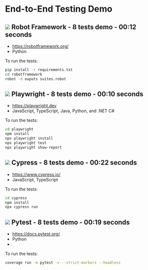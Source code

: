 # End-to-End Testing Demo

## [![][gh-stars-robotframework]][gh-robotframework] Robot Framework - 8 tests demo - 00:12 seconds

 - https://robotframework.org/
 - Python

To run the tests:
```sh
pip install -r requirements.txt
cd robotframework
robot -d ouputs suites.robot
```

## [![][gh-stars-playwright]][gh-playwright] Playwright - 8 tests demo - 00:10 seconds

 -  https://playwright.dev 
 -  JavaScript, TypeScript, Java, Python, and .NET C#

To run the tests:
```sh
cd playwright
npm install
npx playwright install
npx playwright test
npx playwright show-report
```

## [![][gh-stars-cypress]][gh-cypress] Cypress - 8 tests demo - 00:22 seconds

 -  https://www.cypress.io/ 
 -  JavaScript, TypeScript

To run the tests:

```sh
cd cypress
npm install
npx cypress run
```


## [![][gh-stars-pytest]][gh-pytest] Pytest - 8 tests demo - 00:19 seconds

 -  https://docs.pytest.org/ 
 -  Python 
 - 
To run the tests:

```sh
coverage run -m pytest -v --strict-markers --headless
```


<!-- -->
[gh-robotframework]: https://github.com/robotframework/robotframework
[gh-stars-robotframework]: https://img.shields.io/github/stars/robotframework/robotframework?label=%F0%9F%8C%9F
[gh-playwright]: https://github.com/microsoft/playwright
[gh-stars-playwright]: https://img.shields.io/github/stars/microsoft/playwright?label=%F0%9F%8C%9F
[gh-cypress]: https://github.com/cypress-io/cypress
[gh-stars-cypress]: https://img.shields.io/github/stars/cypress-io/cypress?label=%F0%9F%8C%9F
[gh-pytest]: https://github.com/pytest-dev/pytest
[gh-stars-pytest]: https://img.shields.io/github/stars/pytest-dev/pytest?label=%F0%9F%8C%9F

